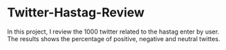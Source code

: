 # Twitter-Hastag-Review

In this project, I review the 1000 twitter related to the hastag enter by user. The results shows the percentage of positive, negative and neutral twittes.
